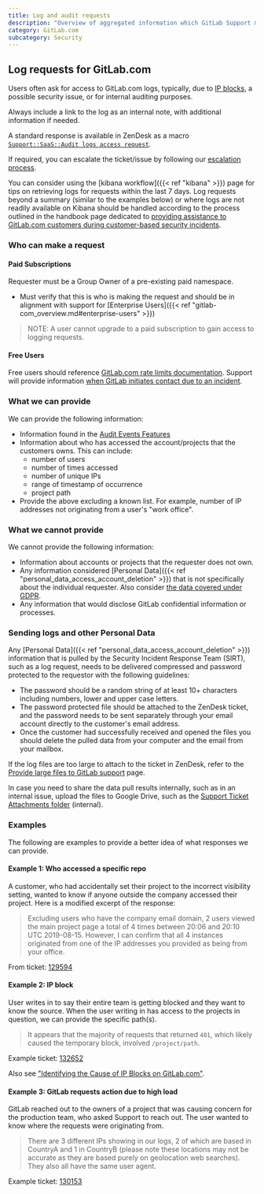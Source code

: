 ```yaml
---
title: Log and audit requests
description: "Overview of aggregated information which GitLab Support may provide to customers, from the gitlab.com logs. Details beyond a summary require a Security request."
category: GitLab.com
subcategory: Security
---
```


## Log requests for GitLab.com

Users often ask for access to GitLab.com logs, typically, due to [IP blocks](/handbook/support/workflows/ip-blocks.html), a possible security issue, or for internal auditing purposes.

Always include a link to the log as an internal note, with additional information if needed.

A standard response is available in ZenDesk as a macro [`Support::SaaS::Audit logs access request`](https://gitlab.com/search?utf8=%E2%9C%93&group_id=2573624&project_id=17008590&scope=&search_code=true&snippets=false&repository_ref=master&nav_source=navbar&search=id%3A+360018514099).

If required, you can escalate the ticket/issue by following our [escalation process](/handbook/support/internal-support/support-ticket-attention-requests.html).

You can consider using the [kibana workflow]({{< ref "kibana" >}}) page for tips on retrieving logs for requests within the last 7 days. Log requests beyond a summary (similar to the examples below) or where logs are not readily available on Kibana should be handled according to the process outlined in the handbook page dedicated to [providing assistance to GitLab.com customers during customer-based security incidents](/handbook/security/customer-requests/).

### Who can make a request

#### Paid Subscriptions

Requester must be a Group Owner of a pre-existing paid namespace.

 - Must verify that this is who is making the request and should be in alignment with support for [Enterprise Users]({{< ref "gitlab-com_overview.md#enterprise-users" >}})

> NOTE: A user cannot upgrade to a paid subscription to gain access to logging requests.

#### Free Users

Free users should reference [GitLab.com rate limits documentation](https://docs.gitlab.com/ee/user/gitlab_com/#gitlabcom-specific-rate-limits). Support will provide information [when GitLab initiates contact due to an incident](/support/statement-of-support/#free-users).

### What we can provide

We can provide the following information:

- Information found in the [Audit Events Features](https://docs.gitlab.com/ee/administration/audit_events.html)
- Information about who has accessed the account/projects that the customers owns.  This can include:
  - number of users
  - number of times accessed
  - number of unique IPs
  - range of timestamp of occurrence
  - project path
- Provide the above excluding a known list. For example, number of IP addresses not originating from a user's "work office".

### What we cannot provide

We cannot provide the following information:

- Information about accounts or projects that the requester does not own.
- Any information considered [Personal Data]({{< ref "personal_data_access_account_deletion" >}}) that is not specifically about the individual requester. Also consider [the data covered under GDPR](/handbook/legal/privacy/privacy-laws.html#what-is-covered-by-the-gdpr).
- Any information that would disclose GitLab confidential information or processes.

### Sending logs and other Personal Data

Any [Personal Data]({{< ref "personal_data_access_account_deletion" >}}) information that is pulled by the Security Incident Response Team (SIRT),
such as a log request, needs to be delivered compressed and password protected to the requestor with the following guidelines:

- The password should be a random string of at least 10+ characters including numbers, lower and upper case letters.
- The password protected file should be attached to the ZenDesk ticket, and the password needs to be sent separately through your email account directly to the customer's email address.
- Once the customer had successfully received and opened the files you should delete the pulled data from your computer and the email from your mailbox.

If the log files are too large to attach to the ticket in ZenDesk, refer to the [Provide large files to GitLab support](https://about.gitlab.com/support/providing-large-files/) page.

In case you need to share the data pull results internally, such as in an internal issue, upload the files to Google Drive, such as the [Support Ticket Attachments folder](https://drive.google.com/drive/folders/1RpCb_li2RTYsE8GnVFExCux3QpZ2i0TD) (internal).

### Examples

The following are examples to provide a better idea of what responses we can provide.

#### Example 1: Who accessed a specific repo

A customer, who had accidentally set their project to the incorrect visibility setting, wanted to know if anyone outside the company accessed their project. Here is a modified excerpt of the response:

> Excluding users who have the company email domain, 2 users viewed the main project page a total of 4 times between 20:06 and 20:10 UTC 2019-08-15. However, I can confirm that all 4 instances originated from one of the IP addresses you provided as being from your office.

From ticket: [129594](https://gitlab.zendesk.com/agent/tickets/129594)

#### Example 2: IP block

User writes in to say their entire team is getting blocked and they want to know the source. When the user writing in has access to the projects in question, we can provide the specific path(s).

> It appears that the majority of requests that returned `401`, which likely caused the temporary block, involved `/project/path`.

Example ticket: [132652](https://gitlab.zendesk.com/agent/tickets/132652)

Also see ["Identifying the Cause of IP Blocks on GitLab.com"](/handbook/support/workflows/ip-blocks.html).

#### Example 3: GitLab requests action due to high load

GitLab reached out to the owners of a project that was causing concern for the production team, who asked Support to reach out. The user wanted to know where the requests were originating from.

> There are 3 different IPs showing in our logs, 2 of which are based in CountryA and 1 in CountryB (please note these locations may not be accurate as they are based purely on geolocation web searches). They also all have the same user agent.

Example ticket: [130153](https://gitlab.zendesk.com/agent/tickets/130153)
